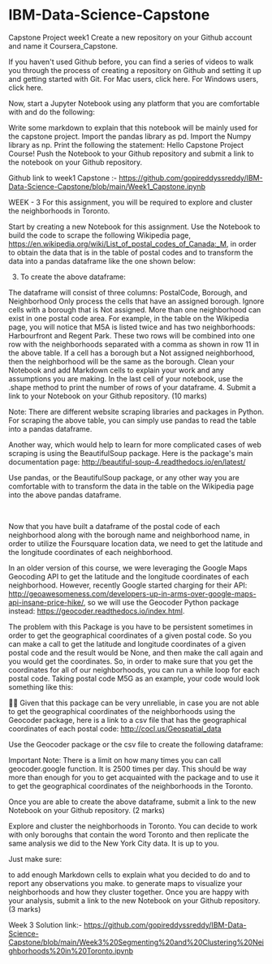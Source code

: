# IBM-Data-Science-Capstone
Capstone Project week1
Create a new repository on your Github account and name it Coursera_Capstone.

If you haven't used Github before, you can find a series of videos to walk you through the process of creating a repository on Github and setting it up and getting started with Git. For Mac users, click here. For Windows users, click here.

Now, start a Jupyter Notebook using any platform that you are comfortable with and do the following:

Write some markdown to explain that this notebook will be mainly used for the capstone project.
Import the pandas library as pd.
Import the Numpy library as np.
Print the following the statement: Hello Capstone Project Course!
Push the Notebook to your Github repository and submit a link to the notebook on your Github repository.

​Github link to week1 Capstone :- https://github.com/gopireddyssreddy/IBM-Data-Science-Capstone/blob/main/Week1_Capstone.ipynb


WEEK - 3
For this assignment, you will be required to explore and cluster the neighborhoods in Toronto.

Start by creating a new Notebook for this assignment.
Use the Notebook to build the code to scrape the following Wikipedia page, https://en.wikipedia.org/wiki/List_of_postal_codes_of_Canada:_M, in order to obtain the data that is in the table of postal codes and to transform the data into a pandas dataframe like the one shown below:

3. To create the above dataframe:

The dataframe will consist of three columns: PostalCode, Borough, and Neighborhood
Only process the cells that have an assigned borough. Ignore cells with a borough that is Not assigned.
More than one neighborhood can exist in one postal code area. For example, in the table on the Wikipedia page, you will notice that M5A is listed twice and has two neighborhoods: Harbourfront and Regent Park. These two rows will be combined into one row with the neighborhoods separated with a comma as shown in row 11 in the above table.
If a cell has a borough but a Not assigned neighborhood, then the neighborhood will be the same as the borough.
Clean your Notebook and add Markdown cells to explain your work and any assumptions you are making.
In the last cell of your notebook, use the .shape method to print the number of rows of your dataframe.
4. Submit a link to your Notebook on your Github repository. (10 marks)

Note: There are different website scraping libraries and packages in Python. For scraping the above table, you can simply use pandas to read the table into a pandas dataframe.

Another way, which would help to learn for more complicated cases of web scraping is using the BeautifulSoup package. Here is the package's main documentation page: http://beautiful-soup-4.readthedocs.io/en/latest/

Use pandas, or the BeautifulSoup package, or any other way you are comfortable with to transform the data in the table on the Wikipedia page into the above pandas dataframe.

​

Now that you have built a dataframe of the postal code of each neighborhood along with the borough name and neighborhood name, in order to utilize the Foursquare location data, we need to get the latitude and the longitude coordinates of each neighborhood.

In an older version of this course, we were leveraging the Google Maps Geocoding API to get the latitude and the longitude coordinates of each neighborhood. However, recently Google started charging for their API: http://geoawesomeness.com/developers-up-in-arms-over-google-maps-api-insane-price-hike/, so we will use the Geocoder Python package instead: https://geocoder.readthedocs.io/index.html.

The problem with this Package is you have to be persistent sometimes in order to get the geographical coordinates of a given postal code. So you can make a call to get the latitude and longitude coordinates of a given postal code and the result would be None, and then make the call again and you would get the coordinates. So, in order to make sure that you get the coordinates for all of our neighborhoods, you can run a while loop for each postal code. Taking postal code M5G as an example, your code would look something like this:


Given that this package can be very unreliable, in case you are not able to get the geographical coordinates of the neighborhoods using the Geocoder package, here is a link to a csv file that has the geographical coordinates of each postal code: http://cocl.us/Geospatial_data

Use the Geocoder package or the csv file to create the following dataframe:


Important Note: There is a limit on how many times you can call geocoder.google function. It is 2500 times per day. This should be way more than enough for you to get acquainted with the package and to use it to get the geographical coordinates of the neighborhoods in the Toronto.

Once you are able to create the above dataframe, submit a link to the new Notebook on your Github repository. (2 marks)

Explore and cluster the neighborhoods in Toronto. You can decide to work with only boroughs that contain the word Toronto and then replicate the same analysis we did to the New York City data. It is up to you.

Just make sure:

to add enough Markdown cells to explain what you decided to do and to report any observations you make.
to generate maps to visualize your neighborhoods and how they cluster together.
Once you are happy with your analysis, submit a link to the new Notebook on your Github repository. (3 marks)

Week 3 Solution link:- https://github.com/gopireddyssreddy/IBM-Data-Science-Capstone/blob/main/Week3%20Segmenting%20and%20Clustering%20Neighborhoods%20in%20Toronto.ipynb
